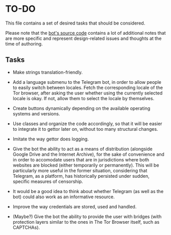 # TO-DO

This file contains a set of desired tasks that should be considered.

Please note that the [bot's source code](src/bot.py) contains a lot of additional notes that are more specific and represent design-related issues and thoughts at the time of authoring.

## Tasks

- Make strings translation-friendly.

- Add a language submenu to the Telegram bot, in order to allow people to easily switch between locales. Fetch the corresponding locale of the Tor browser, after asking the user whether using the currently selected locale is okay. If not, allow them to select the locale by themselves.

- Create buttons dynamically depending on the available operating systems and versions.

- Use classes and organize the code accordingly, so that it will be easier to integrate it to gettor later on, without too many structural changes.

- Imitate the way gettor does logging.

- Give the bot the ability to act as a means of distribution (alongside Google Drive and the Internet Archive), for the sake of convenience and in order to accomodate users that are in jurisdictions where both websites are blocked (either temporarily or permanently). This will be particularly more useful in the former situation, considering that Telegram, as a platform, has historically persisted under sudden, specific measures of censorship.

- It would be a good idea to think about whether Telegram (as well as the bot) could also work as an informative resource.

- Improve the way credentials are stored, used and handled.

- (Maybe?) Give the bot the ability to provide the user with bridges (with protection layers similar to the ones in The Tor Browser itself, such as CAPTCHAs).

